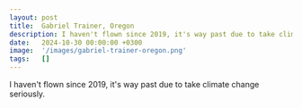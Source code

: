 ```yaml
---
layout: post
title:  Gabriel Trainer, Oregon
description: I haven't flown since 2019, it's way past due to take climate change seriously....
date:   2024-10-30 00:00:00 +0300
image:  '/images/gabriel-trainer-oregon.png'
tags:   []
---
```

I haven't flown since 2019, it's way past due to take climate change seriously.

